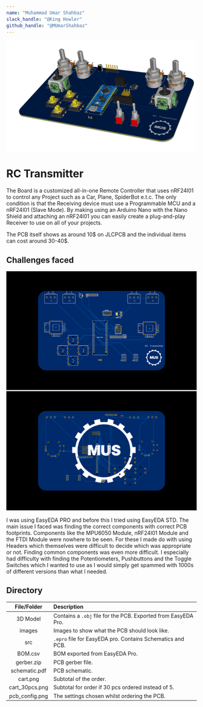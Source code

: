 ```yaml
---
name: "Muhammad Umar Shahbaz"
slack_handle: "@King Howler"
github_handle: "@MUmarShahbaz"
---
```


![3D Model](images/RC%20Transmitter%203D.png)

# RC Transmitter

The Board is a customized all-in-one Remote Controller that uses nRF24l01 to control any Project such as a Car, Plane, SpiderBot e.t.c. The only condition is that the Receiving device must use a Programmable MCU and a nRF24l01 (Slave Mode). By making using an Arduino Nano with the Nano Shield and attaching an nRF24l01 you can easily create a plug-and-play Receiver to use on all of your projects.

The PCB itself shows as around 10$ on JLCPCB and the individual items can cost around 30-40$.

## Challenges faced

![Front](images/RC%20Transmitter%202DF.png)
![Back](images/RC%20Transmitter%202DB.png)

I was using EasyEDA PRO and before this I tried using EasyEDA STD. The main issue I faced was finding the correct components with correct PCB footprints. Components like the MPU6050 Module, nRF24l01 Module and the FTDI Module were nowhere to be seen. For these I made do with using Headers which themselves were difficult to decide which was appropriate or not. Finding common components was even more difficult. I especially had difficulty with finding the Potentiometers, Pushbuttons and the Toggle Switches which I wanted to use as I would simply get spammed with 1000s of different versions than what I needed.

## Directory

| File/Folder    | Description                                                    |
|:--------------:|:---------------------------------------------------------------|
| 3D Model       | Contains a `.obj` file for the PCB. Exported from EasyEDA Pro. |
| images         | Images to show what the PCB should look like.                  |
| src            | `.epro` file for EasyEDA pro. Contains Schematics and PCB.     |
| BOM.csv        | BOM exported from EasyEDA Pro.                                 |
| gerber.zip     | PCB gerber file.                                               |
| schematic.pdf  | PCB schematic.                                                 |
| cart.png       | Subtotal of the order.                                         |
| cart_30pcs.png | Subtotal for order if 30 pcs ordered instead of 5.             |
| pcb_config.png | The settings chosen whilst ordering the PCB.                   |